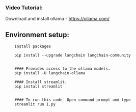### Video Tutorial: 

Download and install  ollama  - https://ollama.com/

## Environment setup:

		Install packages

		pip install --upgrade langchain langchain-community 


		#### Provides access to the ollama models.
		pip install -U langchain-ollama
		
		#### Install streamlit.
		pip install streamlit


		#### To run this code- Open command prompt and type
		streamlit run 1.py

 




